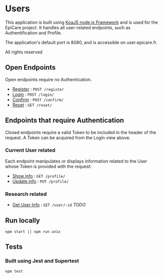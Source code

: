 # Users

This application is built using [KoaJS node.js Framework](https://koajs.com/) and is used for the EpiCare project.
It handles all user-related endpoints, such as Authentification and Profile.

The application's default port is 8080, and is accessible on user.epicare.fr.

All rights reserved

## Open Endpoints

Open endpoints require no Authentication.

* [Register](server/Auth.md#Register) : `POST /register`
* [Login](server/Auth.md#Login) : `POST /login/`
* [Confirm](server/Auth.md#Confirm) : `POST /confirm/`
* [Reset](server/Auth.md#Reset) : `GET /reset/`

## Endpoints that require Authentication

Closed endpoints require a valid Token to be included in the header of the
request. A Token can be acquired from the Login view above.

### Current User related

Each endpoint manipulates or displays information related to the User whose
Token is provided with the request:

* [Show info](server/Users.md#profile) : `GET /profile/`
* [Update info](server/Users.md#profile) : `PUT /profile/`

### Research related

* [Get User Info](server/Users.md#user) : `GET /user/:id` *TODO*

## Run locally

  ```
  npm start || npm run unix
  ```

## Tests
### Built using Jest and Supertest
  ```
  npm test
  ```
